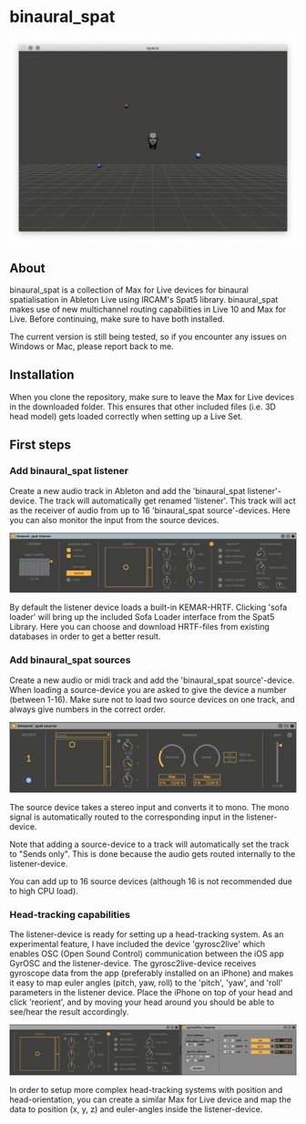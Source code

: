 # binaural_spat
![alt tag](docs/space_gui.png)
## About
binaural_spat is a collection of Max for Live devices for binaural spatialisation in Ableton Live using IRCAM's Spat5 library. binaural_spat makes use of new multichannel routing capabilities in Live 10 and Max for Live. Before continuing, make sure to have both installed. 

The current version is still being tested, so if you encounter any issues on Windows or Mac, please report back to me. 
## Installation
When you clone the repository, make sure to leave the Max for Live devices in the downloaded folder. This ensures that other included files (i.e. 3D head model) gets loaded correctly when setting up a Live Set. 

## First steps
### Add binaural_spat listener
Create a new audio track in Ableton and add the 'binaural_spat listener'-device. The track will automatically get renamed 'listener'. This track will act as the receiver of audio from up to 16 'binaural_spat source'-devices. Here you can also monitor the input from the source devices. 

![alt tag](docs/listener_gui.png)

By default the listener device loads a built-in KEMAR-HRTF. Clicking 'sofa loader' will bring up the included Sofa Loader interface from the Spat5 Library. Here you can choose and download HRTF-files from existing databases in order to get a better result. 

### Add binaural_spat sources
Create a new audio or midi track and add the 'binaural_spat source'-device. When loading a source-device you are asked to give the device a number (between 1-16). Make sure not to load two source devices on one track, and always give numbers in the correct order. 

![alt tag](docs/source_gui.png)

The source device takes a stereo input and converts it to mono. The mono signal is automatically routed to the corresponding input in the listener-device. 

Note that adding a source-device to a track will automatically set the track to "Sends only". This is done because the audio gets routed internally to the listener-device. 

You can add up to 16 source devices (although 16 is not recommended due to high CPU load).

### Head-tracking capabilities
The listener-device is ready for setting up a head-tracking system. As an experimental feature, I have included the device 'gyrosc2live' which enables OSC (Open Sound Control) communication between the iOS app GyrOSC and the listener-device. The gyrosc2live-device receives gyroscope data from the app (preferably installed on an iPhone) and makes it easy to map euler angles (pitch, yaw, roll) to the 'pitch', 'yaw', and 'roll' parameters in the listener device. Place the iPhone on top of your head and click 'reorient', and by moving your head around you should be able to see/hear the result accordingly. 

![alt tag](docs/gyrosc_gui.png)

In order to setup more complex head-tracking systems with position and head-orientation, you can create a similar Max for Live device and map the data to position (x, y, z) and euler-angles inside the listener-device.
